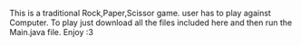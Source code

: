 This is a traditional Rock,Paper,Scissor game.
user has to play against Computer.
To play just download all the files included here and then run the Main.java file.
Enjoy :3
